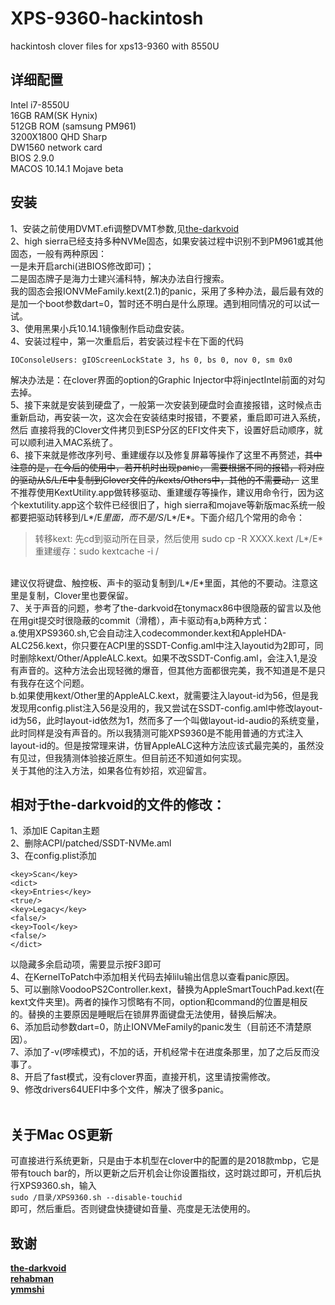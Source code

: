 # XPS-9360-hackintosh
hackintosh clover files for xps13-9360 with 8550U 
<br>

## 详细配置
Intel i7-8550U<br>
16GB RAM(SK Hynix)<br>
512GB ROM (samsung PM961)<br>
3200X1800 QHD Sharp<br>
DW1560 network card<br>
BIOS 2.9.0 <br>
MACOS 10.14.1 Mojave beta <br>


## 安装
1、安装之前使用DVMT.efi调整DVMT参数,见[the-darkvoid](https://github.com/the-darkvoid/XPS9360-macOS)<br>
2、high sierra已经支持多种NVMe固态，如果安装过程中识别不到PM961或其他固态，一般有两种原因：<br>
一是未开启archi(进BIOS修改即可)；<br>
二是固态牌子是海力士建兴浦科特，解决办法自行搜索。<br>
我的固态会报IONVMeFamily.kext(2.1)的panic，采用了多种办法，最后最有效的是加一个boot参数dart=0，暂时还不明白是什么原理。遇到相同情况的可以试一试。
<br>
3、使用黑果小兵10.14.1镜像制作启动盘安装。<br>
4、安装过程中，第一次重启后，若安装过程卡在下面的代码<br>
```
IOConsoleUsers: gIOScreenLockState 3, hs 0, bs 0, nov 0, sm 0x0
```
解决办法是：在clover界面的option的Graphic Injector中将injectIntel前面的对勾去掉。<br>
5、接下来就是安装到硬盘了，一般第一次安装到硬盘时会直接报错，这时候点击重新启动，再安装一次，这次会在安装结束时报错，不要紧，重启即可进入系统，然后
直接将我的Clover文件拷贝到ESP分区的EFI文件夹下，设置好启动顺序，就可以顺利进入MAC系统了。<br>
6、接下来就是修改序列号、重建缓存以及修复屏幕等操作了这里不再赘述，~~其中注意的是，在今后的使用中，若开机时出现panic，
需要根据不同的报错，将对应的驱动从S/L/E中复制到Clover文件的/kexts/Others中，其他的不需要动，~~
这里不推荐使用KextUtility.app做转移驱动、重建缓存等操作，建议用命令行，因为这个kextutility.app这个软件已经很旧了，high sierra和mojave等新版mac系统一般都要把驱动转移到/L*/E*里面，而不是/S*/L*/E*。下面介绍几个常用的命令：
<br>
>转移kext:  先cd到驱动所在目录，然后使用 sudo cp -R XXXX.kext /L*/E*<br>
>重建缓存：sudo kextcache -i /    
<br>
建议仅将键盘、触控板、声卡的驱动复制到/L*/E*里面，其他的不要动。注意这里是复制，Clover里也要保留。
<br>
7、关于声音的问题，参考了the-darkvoid在tonymacx86中很隐蔽的留言以及他在用git提交时很隐蔽的commit（滑稽），声卡驱动有a,b两种方式：
<br>
a.使用XPS9360.sh,它会自动注入codecommonder.kext和AppleHDA-ALC256.kext，你只要在ACPI里的SSDT-Config.aml中注入layoutid为2即可，同时删除kext/Other/AppleALC.kext。如果不改SSDT-Config.aml，会注入1,是没有声音的。这种方法会出现轻微的爆音，但其他方面都很完美，我不知道是不是只有我存在这个问题。
<br>
b.如果使用kext/Other里的AppleALC.kext，就需要注入layout-id为56，但是我发现用config.plist注入56是没用的，我又尝试在SSDT-config.aml中修改layout-id为56，此时layout-id依然为1，然而多了一个叫做layout-id-audio的系统变量，此时同样是没有声音的。所以我猜测可能XPS9360是不能用普通的方式注入layout-id的。但是按常理来讲，仿冒AppleALC这种方法应该式最完美的，虽然没有见过，但我猜测体验接近原生。但目前还不知道如何实现。
<br>
关于其他的注入方法，如果各位有妙招，欢迎留言。


## 相对于the-darkvoid的文件的修改：
1、添加IE Capitan主题<br>
2、删除ACPI/patched/SSDT-NVMe.aml<br>
3、在config.plist添加<br>
```
<key>Scan</key>
<dict>
<key>Entries</key>
<true/>
<key>Legacy</key>
<false/>
<key>Tool</key>
<false/>
</dict>
```
以隐藏多余启动项，需要显示按F3即可<br>
4、在KernelToPatch中添加相关代码去掉lilu输出信息以查看panic原因。<br>
5、可以删除VoodooPS2Controller.kext，替换为AppleSmartTouchPad.kext(在kext文件夹里)。两者的操作习惯略有不同，option和command的位置是相反的。替换的主要原因是睡眠后在锁屏界面键盘无法使用，替换后解决。<br>
6、添加启动参数dart=0，防止IONVMeFamily的panic发生（目前还不清楚原因）。<br>
7、添加了-v(啰嗦模式)，不加的话，开机经常卡在进度条那里，加了之后反而没事了。<br>
8、开启了fast模式，没有clover界面，直接开机，这里请按需修改。<br>
9、修改drivers64UEFI中多个文件，解决了很多panic。<br>
<br>
## 关于Mac OS更新
可直接进行系统更新，只是由于本机型在clover中的配置的是2018款mbp，它是带有touch bar的，所以更新之后开机会让你设置指纹，这时跳过即可，开机后执行XPS9360.sh，输入<br>
`sudo /目录/XPS9360.sh --disable-touchid`
<br>即可，然后重启。否则键盘快捷键如音量、亮度是无法使用的。<br>

## 致谢
**[the-darkvoid](https://github.com/the-darkvoid/XPS9360-macOS)**<br>
**[rehabman](https://github.com/RehabMan/patch-nvme)**<br>
**[ymmshi](https://github.com/ymmshi/XPS-9360)**<br>

